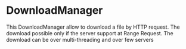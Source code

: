 # DownloadManager

This DownloadManager allow to download a file by HTTP request.
The download possible only if the server support at Range Request.
The download can be over multi-threading and over few servers
